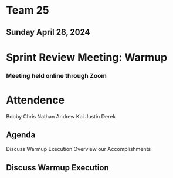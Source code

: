 # Team 25
## Sunday April 28, 2024
# Sprint Review Meeting: Warmup
### Meeting held online through Zoom

# Attendence
Bobby
Chris
Nathan
Andrew
Kai
Justin
Derek

## Agenda
Discuss Warmup Execution
Overview our Accomplishments

## Discuss Warmup Execution
